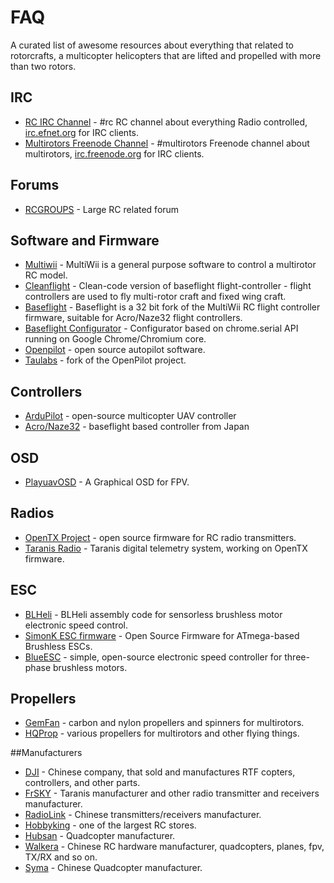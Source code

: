 # FAQ

A curated list of awesome resources about everything that related to rotorcrafts,
a multicopter helicopters that are lifted and propelled with more than two rotors.

## IRC
 - [RC IRC Channel](http://chat.efnet.org/) - #rc RC channel about everything Radio controlled, [irc.efnet.org](irc.efnet.org) for IRC clients.
 - [Multirotors Freenode Channel](https://webchat.freenode.net) - #multirotors Freenode channel about multirotors, [irc.freenode.org](irc.freenode.org) for IRC clients.

## Forums
 - [RCGROUPS](http://www.rcgroups.com/forums/index.php) - Large RC related forum

## Software and Firmware
 - [Multiwii](http://www.multiwii.com/) - MultiWii is a general purpose software to control a multirotor RC model.
 - [Cleanflight](https://github.com/cleanflight/cleanflight) - Clean-code version of baseflight flight-controller - flight controllers are used to fly multi-rotor craft and fixed wing craft.
 - [Baseflight](https://github.com/multiwii/baseflight) -  Baseflight is a 32 bit fork of the MultiWii RC flight controller firmware, suitable for Acro/Naze32 flight controllers.
 - [Baseflight Configurator](https://github.com/multiwii/baseflight-configurator) - Configurator based on chrome.serial API running on Google Chrome/Chromium core.
 - [Openpilot](http://www.openpilot.org/) - open source autopilot software.
 - [Taulabs](https://github.com/TauLabs/TauLabs) - fork of the OpenPilot project.

## Controllers  
  - [ArduPilot](http://copter.ardupilot.com/) - open-source multicopter UAV controller
  - [Acro/Naze32](http://www.multiwii.com/forum/viewtopic.php?f=22&t=2387) - baseflight based controller from Japan

## OSD
  - [PlayuavOSD](https://github.com/PlayUAV/PlayuavOSD) - A Graphical OSD for FPV.

## Radios
  - [OpenTX Project](https://github.com/opentx/opentx) - open source firmware for RC radio transmitters.
  - [Taranis Radio](http://www.frsky-rc.com/product/product.php?cate_id=20&cate_name=Radios) - Taranis digital telemetry system, working on OpenTX firmware.

## ESC
 - [BLHeli](https://github.com/bitdump/BLHeli) - BLHeli assembly code for sensorless brushless motor electronic speed control.
 - [SimonK ESC firmware](https://github.com/sim-/tgy) - Open Source Firmware for ATmega-based Brushless ESCs.
 - [BlueESC](https://github.com/bluerobotics/BlueESC) - simple, open-source electronic speed controller for three-phase brushless motors.

## Propellers
 - [GemFan](http://www.gemfanhobby.com/En) - carbon and nylon propellers and spinners for multirotors.
 - [HQProp](http://www.hqprop.com/) - various propellers for multirotors and other flying things.

##Manufacturers
 - [DJI](http://www.dji.com/) - Chinese company, that sold and manufactures RTF copters, controllers, and other parts.
 - [FrSKY](http://www.frsky-rc.com/) - Taranis manufacturer and other radio transmitter and receivers manufacturer.
 - [RadioLink](http://www.radiolink.com.cn/doce/) - Chinese transmitters/receivers manufacturer.
 - [Hobbyking](http://www.hobbyking.com) - one of the largest RC stores.
 - [Hubsan](http://www.hubsan.com/) - Quadcopter manufacturer.
 - [Walkera](http://www.walkera.com.hk/) - Chinese RC hardware manufacturer, quadcopters, planes, fpv, TX/RX and so on.
 - [Syma](http://www.symatoys.com/) - Chinese Quadcopter manufacturer.
